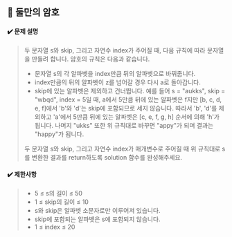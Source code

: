 ## :blue_book: 둘만의 암호

#### :heavy_check_mark: 문제 설명 
> 두 문자열 s와 skip, 그리고 자연수 index가 주어질 때, 다음 규칙에 따라 문자열을 만들려 합니다. 암호의 규칙은 다음과 같습니다.
> 
> * 문자열 s의 각 알파벳을 index만큼 뒤의 알파벳으로 바꿔줍니다.
> * index만큼의 뒤의 알파벳이 z를 넘어갈 경우 다시 a로 돌아갑니다.
> * skip에 있는 알파벳은 제외하고 건너뜁니다.
> 예를 들어 s = "aukks", skip = "wbqd", index = 5일 때, a에서 5만큼 뒤에 있는 알파벳은 f지만 [b, c, d, e, f]에서 'b'와 'd'는 skip에 포함되므로 세지 않습니다. 따라서 'b', 'd'를 제외하고 'a'에서 5만큼 뒤에 있는 알파벳은 [c, e, f, g, h] 순서에 의해 'h'가 됩니다. 나머지 "ukks" 또한 위 규칙대로 바꾸면 "appy"가 되며 결과는 "happy"가 됩니다.
> 
> 두 문자열 s와 skip, 그리고 자연수 index가 매개변수로 주어질 때 위 규칙대로 s를 변환한 결과를 return하도록 solution 함수를 완성해주세요.

#### :heavy_check_mark: 제한사항
> * 5 ≤ s의 길이 ≤ 50
> * 1 ≤ skip의 길이 ≤ 10
> * s와 skip은 알파벳 소문자로만 이루어져 있습니다.
> * skip에 포함되는 알파벳은 s에 포함되지 않습니다.
> * 1 ≤ index ≤ 20
